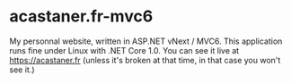 # acastaner.fr-mvc6
My personnal website, written in ASP.NET vNext / MVC6. This application runs fine under Linux with .NET Core 1.0. You can see it live at https://acastaner.fr (unless it's broken at that time, in that case you won't see it.)